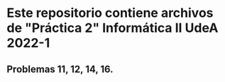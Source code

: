 # Este repositorio contiene archivos de "Práctica 2" Informática II UdeA 2022-1 

</hr>

## Problemas 11, 12, 14, 16.

